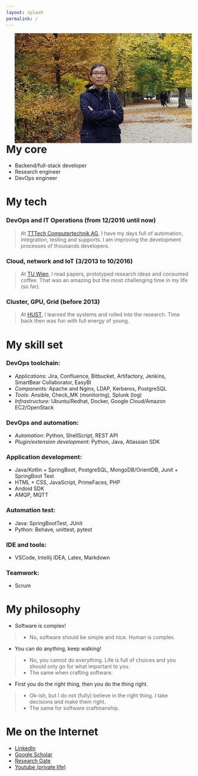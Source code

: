 ```yaml
---
layout: splash
permalink: /
---
```


<img style="float: right;" src="/images/Hung-schonbrune.jpg">

# My core

- Backend/full-stack developer
- Research engineer
- DevOps engineer

# My tech

### DevOps and IT Operations (from 12/2016 until now)
 
 > At [TTTech Computertechnik AG](https://www.tttech.com/), I have my days full of automation, integration, testing and supports. I am improving the development processes of thousands developers.

### Cloud, network and IoT (3/2013 to 10/2016)
 
> At [TU Wien](https://www.tuwien.at/), I read papers, prototyped research ideas and consumed coffee. That was an amazing but the most challenging time in my life (so far).

### Cluster, GPU, Grid (before 2013)

> At [HUST](https://en.hust.edu.vn/), I learned the systems and rolled into the research. Time back then was fun with full energy of young.

# My skill set

### DevOps toolchain: 

 - *Applications:* Jira, Confluence, Bitbucket, Artifactory, Jenkins, SmartBear Collaborator, EasyBI
 - *Components:* Apache and Nginx, LDAP, Kerberos, PostgreSQL
 - *Tools:* Ansible, Check_MK (monitoring), Splunk (log)
 - *Infrastructure:* Ubuntu/Redhat, Docker, Google Cloud/Amazon EC2/OpenStack

### DevOps and automation:

 - *Automation:* Python, ShellScript, REST API
 - *Plugin/extension development:* Python, Java, Atlassian SDK

### Application development: 

 - Java/Kotlin + SpringBoot, PostgreSQL, MongoDB/OrientDB, Junit + SpringBoot Test
 - HTML + CSS, JavaScript, PrimeFaces, PHP
 - Andoid SDK
 - AMQP, MQTT

### Automation test:

 - Java: SpringBootTest, JUnit
 - Python: Behave, unittest, pytest

### IDE and tools: 

-  VSCode, Intellij IDEA, Latex, Markdown

### Teamwork: 

 - Scrum

# My philosophy 

* Software is complex!
> * No, software should be simple and nice. Human is complex.
* You can do anything, keep walking!
> * No, you cannot do everything. Life is full of choices and you should only go for what important to you.  
> * The same when crafting software.
* First you do the right thing, then you do the thing right.
> * Ok-ish, but I do not (fully) believe in the right thing. I take decisions and make them right.  
> * The same for software craftmanship.

# Me on the Internet

- [LinkedIn](https://www.linkedin.com/in/duchungle/)
- [Google Scholar](https://scholar.google.at/citations?user=rfQs0CQAAAAJ)
- [Research Gate](https://www.researchgate.net/profile/Hung_Le_Duc)
- [Youtube (private life)](https://www.youtube.com/user/hungld86/videos)
